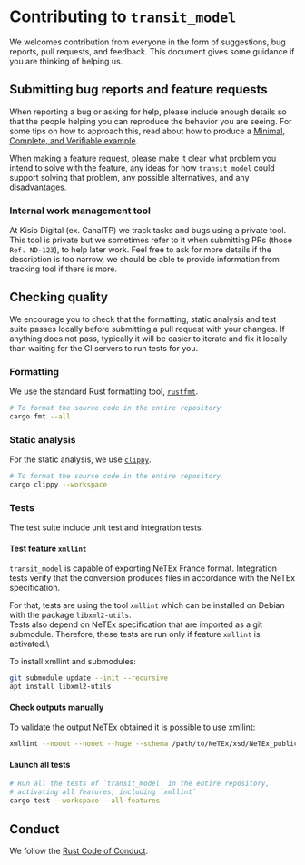 # Contributing to `transit_model`

We welcomes contribution from everyone in the form of suggestions, bug
reports, pull requests, and feedback. This document gives some guidance if you
are thinking of helping us.

## Submitting bug reports and feature requests

When reporting a bug or asking for help, please include enough details so that
the people helping you can reproduce the behavior you are seeing. For some tips
on how to approach this, read about how to produce a [Minimal, Complete, and
Verifiable example].

[Minimal, Complete, and Verifiable example]: https://stackoverflow.com/help/mcve

When making a feature request, please make it clear what problem you intend to
solve with the feature, any ideas for how `transit_model` could support solving
that problem, any possible alternatives, and any disadvantages.

### Internal work management tool

At Kisio Digital (ex. CanalTP) we track tasks and bugs using a private tool.
This tool is private but we sometimes refer to it when submitting
PRs (those `Ref. ND-123`), to help later work.
Feel free to ask for more details if the description is too narrow,
we should be able to provide information from tracking tool if there is more.

## Checking quality

We encourage you to check that the formatting, static analysis and test suite
passes locally before submitting a pull request with your changes. If anything
does not pass, typically it will be easier to iterate and fix it locally than
waiting for the CI servers to run tests for you.

### Formatting

We use the standard Rust formatting tool, [`rustfmt`].

```sh
# To format the source code in the entire repository
cargo fmt --all
```

[`rustfmt`]: https://github.com/rust-lang/rustfmt

### Static analysis

For the static analysis, we use [`clippy`].

```sh
# To format the source code in the entire repository
cargo clippy --workspace
```

[`clippy`]: https://github.com/rust-lang/rust-clippy

### Tests

The test suite include unit test and integration tests.

#### Test feature `xmllint`

`transit_model` is capable of exporting NeTEx France format.
Integration tests verify that the conversion produces files in accordance with
the NeTEx specification.

For that, tests are using the tool `xmllint` which can be installed on Debian
with the package `libxml2-utils`.\
Tests also depend on NeTEx specification that are imported as a git submodule.
Therefore, these tests are run only if feature `xmllint` is activated.\

To install xmllint and submodules:
```sh
git submodule update --init --recursive
apt install libxml2-utils
```

#### Check outputs manually

To validate the output NeTEx obtained it is possible to use xmllint:
```sh
xmllint --noout --nonet --huge --schema /path/to/NeTEx/xsd/NeTEx_publication.xsd your_file.xml
```

#### Launch all tests

```sh
# Run all the tests of `transit_model` in the entire repository,
# activating all features, including `xmllint`
cargo test --workspace --all-features
```

## Conduct

We follow the [Rust Code of Conduct].

[Rust Code of Conduct]: https://www.rust-lang.org/conduct.html
